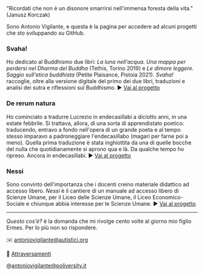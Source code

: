 <link rel="stylesheet" href="./assets/style.css">

<div class="callout">
"Ricordati che non è un disonore smarrirsi nell'immensa foresta della vita." (Janusz Korczak)
</div>

Sono Antonio Vigilante, e questa è la pagina per accedere ad alcuni progetti che sto sviluppando su GitHub.

### Svaha!

Ho dedicato al Buddhismo due libri: _La luna nell'acqua. Una mappa per perdersi nel Dharma del Buddha_ (Tethis, Torino 2019) e _Le dimore leggere. Saggio sull'etica buddhista_ (Petite Plaisance, Pistoia 2021).
_Svaha!_ raccoglie, oltre alla versione digitale del primo dei due libri, traduzioni e analisi dei sutra e riflessioni sul Buddhismo. ▶️ [Vai al progetto](https://antonio-vigilante.github.io/svaha/)

### De rerum natura

Ho cominciato a tradurre Lucrezio in endecasillabi a diciotto anni, in una estate febbrile. Si trattava, allora, di una sorta di apprendistato poetico: traducendo, entravo a fondo nell'opera di un grande poeta e al tempo stesso imparavo a padroneggiare l'endecasillabo (magari per farne poi a meno). Quella prima traduzione è stata inghiottita da una di quelle bocche del nulla che quotidianamente si aprono qua e là. Da qualche tempo ho ripreso. Ancora in endecasillabi. ▶️ [Vai al progetto](https://antonio-vigilante.github.io/lucrezio/)

### Nessi

Sono convinto dell'importanza che i docenti creino materiale didattico ad accesso libero. _Nessi_ è il cantiere di un manuale ad accesso libero di Scienze Umane, per il Liceo delle Scienze Umane, il Liceo Economico-Sociale e chiunque abbia interesse per le Scienze Umane. ▶️ [Vai al progetto](https://antonio-vigilante.github.io/nessi/)

---
 _Questo cos'è?_ è la domanda che mi rivolge cento volte al giorno mio figlio Ermes. Per lo più non so rispondere.
 
✉️ antoniovigilante@autistici.org

📄 [Attraversamenti](http://www.attraversamenti.info)

@antoniovigilante@poliversity.it


